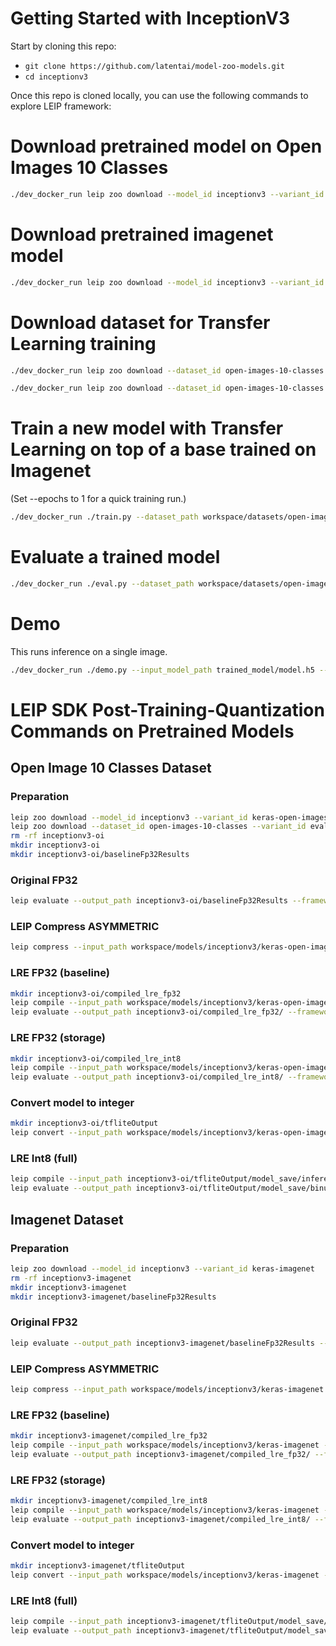 # Getting Started with InceptionV3

Start by cloning this repo:
* ```git clone https://github.com/latentai/model-zoo-models.git```
* ```cd inceptionv3```

Once this repo is cloned locally, you can use the following commands to explore LEIP framework:


# Download pretrained model on Open Images 10 Classes
```bash
./dev_docker_run leip zoo download --model_id inceptionv3 --variant_id keras-open-images-10-classes
```

# Download pretrained imagenet model
```bash
./dev_docker_run leip zoo download --model_id inceptionv3 --variant_id keras-imagenet
```

# Download dataset for Transfer Learning training
```bash
./dev_docker_run leip zoo download --dataset_id open-images-10-classes --variant_id train

./dev_docker_run leip zoo download --dataset_id open-images-10-classes --variant_id eval
```

# Train a new model with Transfer Learning on top of a base trained on Imagenet

(Set --epochs to 1 for a quick training run.)
```bash
./dev_docker_run ./train.py --dataset_path workspace/datasets/open-images-10-classes/train/  --eval_dataset_path workspace/datasets/open-images-10-classes/eval/ --epochs 100
```

# Evaluate a trained model

```bash
./dev_docker_run ./eval.py --dataset_path workspace/datasets/open-images-10-classes/eval/ --input_model_path trained_model/model.h5
```

# Demo

This runs inference on a single image.
```bash
./dev_docker_run ./demo.py --input_model_path trained_model/model.h5 --image_file test_images/dog.jpg
```

# LEIP SDK Post-Training-Quantization Commands on Pretrained Models
## Open Image 10 Classes Dataset

### Preparation
```bash
leip zoo download --model_id inceptionv3 --variant_id keras-open-images-10-classes
leip zoo download --dataset_id open-images-10-classes --variant_id eval
rm -rf inceptionv3-oi
mkdir inceptionv3-oi
mkdir inceptionv3-oi/baselineFp32Results
```
### Original FP32
```bash
leip evaluate --output_path inceptionv3-oi/baselineFp32Results --framework tf --input_path workspace/models/inceptionv3/keras-open-images-10-classes --test_path workspace/datasets/open-images-10-classes/eval/index.txt --class_names workspace/models/inceptionv3/keras-open-images-10-classes/class_names.txt
```
### LEIP Compress ASYMMETRIC
```bash
leip compress --input_path workspace/models/inceptionv3/keras-open-images-10-classes --quantizer ASYMMETRIC --bits 8 --output_path inceptionv3-oi/checkpointCompressed/
```
### LRE FP32 (baseline)
```bash
mkdir inceptionv3-oi/compiled_lre_fp32
leip compile --input_path workspace/models/inceptionv3/keras-open-images-10-classes --output_path inceptionv3-oi/compiled_lre_fp32/bin --input_types=float32 --data_type=float32
leip evaluate --output_path inceptionv3-oi/compiled_lre_fp32/ --framework lre --input_types=float32 --input_path inceptionv3-oi/compiled_lre_fp32/bin --test_path workspace/datasets/open-images-10-classes/eval/index.txt --class_names workspace/models/inceptionv3/keras-open-images-10-classes/class_names.txt
```
### LRE FP32 (storage)
```bash
mkdir inceptionv3-oi/compiled_lre_int8
leip compile --input_path workspace/models/inceptionv3/keras-open-images-10-classes --output_path inceptionv3-oi/compiled_lre_int8/bin --input_types=uint8 --data_type=int8
leip evaluate --output_path inceptionv3-oi/compiled_lre_int8/ --framework lre --input_types=uint8 --input_path inceptionv3-oi/compiled_lre_int8/bin --test_path workspace/datasets/open-images-10-classes/eval/index.txt --class_names workspace/models/inceptionv3/keras-open-images-10-classes/class_names.txt
```
### Convert model to integer
```bash
mkdir inceptionv3-oi/tfliteOutput
leip convert --input_path workspace/models/inceptionv3/keras-open-images-10-classes --framework tflite --output_path inceptionv3-oi/tfliteOutput --data_type int8 --policy TfLite --rep_dataset workspace/datasets/open-images-10-classes/eval/Apple/06e47f3aa0036947.jpg
```
### LRE Int8 (full)
```bash
leip compile --input_path inceptionv3-oi/tfliteOutput/model_save/inference_model.cast.tflite --output_path inceptionv3-oi/tfliteOutput/model_save/binuint8 --input_types=uint8
leip evaluate --output_path inceptionv3-oi/tfliteOutput/model_save/binuint8 --framework lre --input_types=uint8 --input_path inceptionv3-oi/tfliteOutput/model_save/binuint8 --test_path workspace/datasets/open-images-10-classes/eval/index.txt --class_names workspace/models/inceptionv3/keras-open-images-10-classes/class_names.txt --preprocessor ''
```

## Imagenet Dataset

### Preparation
```bash
leip zoo download --model_id inceptionv3 --variant_id keras-imagenet
rm -rf inceptionv3-imagenet
mkdir inceptionv3-imagenet
mkdir inceptionv3-imagenet/baselineFp32Results
```
### Original FP32
```bash
leip evaluate --output_path inceptionv3-imagenet/baselineFp32Results --framework tf --input_path workspace/models/inceptionv3/keras-imagenet --test_path /shared/data/sample-models/resources/data/imagenet/testsets/testset_1000_images.preprocessed.1000.txt --class_names workspace/models/inceptionv3/keras-imagenet/class_names.txt
```
### LEIP Compress ASYMMETRIC
```bash
leip compress --input_path workspace/models/inceptionv3/keras-imagenet --quantizer ASYMMETRIC --bits 8 --output_path inceptionv3-imagenet/checkpointCompressed/
```
### LRE FP32 (baseline)
```bash
mkdir inceptionv3-imagenet/compiled_lre_fp32
leip compile --input_path workspace/models/inceptionv3/keras-imagenet --output_path inceptionv3-imagenet/compiled_lre_fp32/bin --input_types=float32 --data_type=float32
leip evaluate --output_path inceptionv3-imagenet/compiled_lre_fp32/ --framework lre --input_types=float32 --input_path inceptionv3-imagenet/compiled_lre_fp32/bin --test_path /shared/data/sample-models/resources/data/imagenet/testsets/testset_1000_images.preprocessed.1000.txt --class_names workspace/models/inceptionv3/keras-imagenet/class_names.txt
```
### LRE FP32 (storage)
```bash
mkdir inceptionv3-imagenet/compiled_lre_int8
leip compile --input_path workspace/models/inceptionv3/keras-imagenet --output_path inceptionv3-imagenet/compiled_lre_int8/bin --input_types=uint8 --data_type=int8
leip evaluate --output_path inceptionv3-imagenet/compiled_lre_int8/ --framework lre --input_types=uint8 --input_path inceptionv3-imagenet/compiled_lre_int8/bin --test_path /shared/data/sample-models/resources/data/imagenet/testsets/testset_1000_images.preprocessed.1000.txt --class_names workspace/models/inceptionv3/keras-imagenet/class_names.txt
```
### Convert model to integer
```bash
mkdir inceptionv3-imagenet/tfliteOutput
leip convert --input_path workspace/models/inceptionv3/keras-imagenet --framework tflite --output_path inceptionv3-imagenet/tfliteOutput --data_type int8 --policy TfLite --rep_dataset /shared/data/sample-models/resources/images/imagenet_images/preprocessed/ILSVRC2012_val_00000001.JPEG
```
### LRE Int8 (full)
```bash
leip compile --input_path inceptionv3-imagenet/tfliteOutput/model_save/inference_model.cast.tflite --output_path inceptionv3-imagenet/tfliteOutput/model_save/binuint8 --input_types=uint8
leip evaluate --output_path inceptionv3-imagenet/tfliteOutput/model_save/binuint8 --framework lre --input_types=uint8 --input_path inceptionv3-imagenet/tfliteOutput/model_save/binuint8 --test_path /shared/data/sample-models/resources/data/imagenet/testsets/testset_1000_images.preprocessed.1000.txt --class_names workspace/models/inceptionv3/keras-imagenet/class_names.txt --preprocessor ''
```